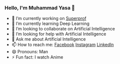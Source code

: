 ### Hello, I'm Muhammad Yasa 👋


- 🔭 I’m currently working on [Superprof](https://www.superprof.co.id/)
- 🌱 I’m currently learning Deep Learning
- 👯 I’m looking to collaborate on Artificial Intelligence
- 🤔 I’m looking for help with Artificial Intelligence
- 💬 Ask me about Artificial Intelligence
- 📫 How to reach me: [Facebook](https://www.facebook.com/YasaMuhammad/) [Instagram](https://www.instagram.com/_m_yasa/) [LinkedIn](https://www.linkedin.com/in/muhammad-yasa-016a04189/)
- 😄 Pronouns: Man
- ⚡ Fun fact: I watch Anime
